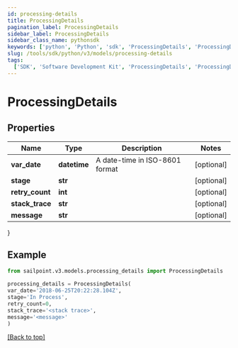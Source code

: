 ```yaml
---
id: processing-details
title: ProcessingDetails
pagination_label: ProcessingDetails
sidebar_label: ProcessingDetails
sidebar_class_name: pythonsdk
keywords: ['python', 'Python', 'sdk', 'ProcessingDetails', 'ProcessingDetails']
slug: /tools/sdk/python/v3/models/processing-details
tags:
  ['SDK', 'Software Development Kit', 'ProcessingDetails', 'ProcessingDetails']
---
```


# ProcessingDetails

## Properties

| Name            | Type         | Description                    | Notes      |
| --------------- | ------------ | ------------------------------ | ---------- |
| **var_date**    | **datetime** | A date-time in ISO-8601 format | [optional] |
| **stage**       | **str**      |                                | [optional] |
| **retry_count** | **int**      |                                | [optional] |
| **stack_trace** | **str**      |                                | [optional] |
| **message**     | **str**      |                                | [optional] |

}

## Example

```python
from sailpoint.v3.models.processing_details import ProcessingDetails

processing_details = ProcessingDetails(
var_date='2018-06-25T20:22:28.104Z',
stage='In Process',
retry_count=0,
stack_trace='<stack trace>',
message='<message>'
)

```

[[Back to top]](#)
